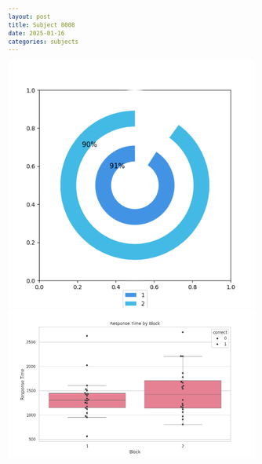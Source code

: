 ```yaml
---
layout: post
title: Subject 8008
date: 2025-01-16
categories: subjects
---
```


![](data/8008/run-12/8008__acc_test.png)
![](data/8008/run-12/8008_rt.png)
